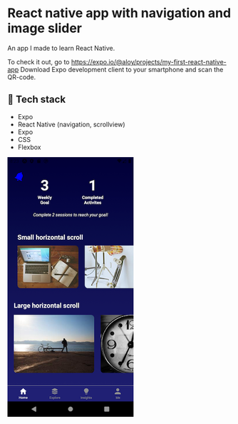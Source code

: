 # React native app with navigation and image slider

An app I made to learn React Native.

To check it out, go to https://expo.io/@aloy/projects/my-first-react-native-app
Download Expo development client to your smartphone and scan the QR-code.

## 🦄 Tech stack

- Expo
- React Native (navigation, scrollview)
- Expo
- CSS
- Flexbox

![](assets/homescreen.png)
